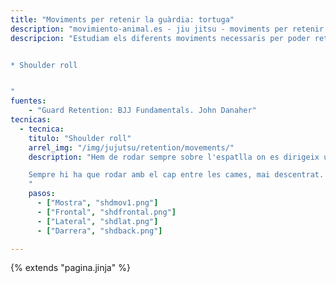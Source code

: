 ```yaml
---
title: "Moviments per retenir la guàrdia: tortuga"
description: "movimiento-animal.es - jiu jitsu - moviments per retenir la guàrdia des de tortuga"
descripcion: "Estudiam els diferents moviments necessaris per poder retenir la guàrdia des de tortuga.


* Shoulder roll


"
fuentes:
    - "Guard Retention: BJJ Fundamentals. John Danaher"
tecnicas:
  - tecnica:
    titulo: "Shoulder roll"
    arrel_img: "/img/jujutsu/retention/movements/"
    description: "Hem de rodar sempre sobre l'espatlla on es dirigeix uke. Si uke va cap a la dreta, hem de rodar sobre l'espatla dreta. Per fer es roll, hi ha que estar ben compactats. Per rodar duim l'espatla molt aprop de les caderes. El cap mira cap amunt. El roll no està complet fins que les cames estan als costats del cap.

    Sempre hi ha que rodar amb el cap entre les cames, mai descentrat. Si no estam amb el cap centrat, és molt senzill desequilibrar-nos.
    " 
    pasos:
      - ["Mostra", "shdmov1.png"]
      - ["Frontal", "shdfrontal.png"]
      - ["Lateral", "shdlat.png"]
      - ["Darrera", "shdback.png"]

---
```

{% extends  "pagina.jinja" %}